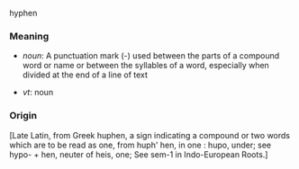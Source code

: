 hyphen
### Meaning
+ _noun_: A punctuation mark (-) used between the parts of a compound word or name or between the syllables of a word, especially when divided at the end of a line of text

+ _vt_: noun

### Origin

[Late Latin, from Greek huphen, a sign indicating a compound or two words which are to be read as one, from huph' hen, in one : hupo, under; see hypo- + hen, neuter of heis, one; See sem-1 in Indo-European Roots.]
